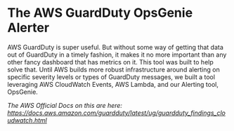 # The AWS GuardDuty OpsGenie Alerter

AWS GuardDuty is super useful. But without some way of getting that data out of GuardDuty in a timely fashion, it makes
it no more important than any other fancy dashboard that has metrics on it. This tool was built to help solve that. Until
AWS builds more robust infrastructure around alerting on specific severity levels or types of GuardDuty messages, we built
a tool leveraging AWS CloudWatch Events, AWS Lambda, and our Alerting tool, OpsGenie.

*The AWS Official Docs on this are here: https://docs.aws.amazon.com/guardduty/latest/ug/guardduty_findings_cloudwatch.html*

